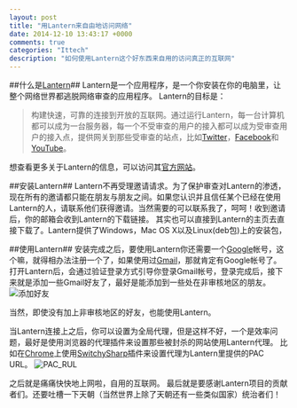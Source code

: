 ```yaml
---
layout: post
title: "用Lantern来自由地访问网络"
date: 2014-12-10 13:43:17 +0000
comments: true
categories: "Ittech"
description: "如何使用Lantern这个好东西来自用的访问真正的互联网"
---
```


##什么是[Lantern][lantern_link]##
Lantern是一个应用程序，是一个你安装在你的电脑里，让整个网络世界都逃脱网络审查的应用程序。
Lantern的目标是：
> 构建快速，可靠的连接到开放的互联网。通过运行Lantern，每一台计算机都可以成为一台服务器，每一个不受审查的用户的接入都可以成为受审查用户的接入点，提供网关到那些受审查的站点，比如[Twitter][twitter_link]，[Facebook][facebook_link]和[YouTube][youtube_link]。

<!-- more -->
想查看更多关于Lantern的信息，可以访问其[官方网站][lantern_link]。

##安装Lantern##
Lantern不再受理邀请请求。为了保护审查对Lantern的渗透，现在所有的邀请都只能在朋友与朋友之间。如果您认识并且信任某个已经在使用Lantern的人，请联系他们获得邀请。当然需要的可以联系我了，呵呵！收到邀请后，你的邮箱会收到Lantern的下载链接。
其实也可以直接到Lantern的主页去直接下载了。Lantern提供了Windows，Mac OS X以及Linux(deb包)上的安装包，

##使用Lantern##
安装完成之后，要使用Lantern你还需要一个[Google][google_link]帐号，这个嘛，就得相办法注册一个了，如果使用过[Gmail][gamil_link]，那就肯定有Google帐号了。
打开Lantern后，会通过验证登录方式引导你登录Gmail帐号，登录完成后，接下来就是添加一些Gmail好友了，最好是能添加到一些处在非审核地区的朋友。
![添加好友][pic_1]

当然，即使没有加上非审核地区的好友，也能使用Lantern。

当Lantern连接上之后，你可以设置为全局代理，但是这样不好，一个是效率问题，最好是使用浏览器的代理插件来设置那些被封杀的网站使用Lantern代理。
比如在[Chrome][chrome_link]上使用[SwitchySharp][ss_link]插件来设置代理为Lantern里提供的PAC URL。
![PAC_RUL][pic_2]

之后就是痛痛快快地上网啦，自用的互联网。
最后就是要感谢Lantern项目的贡献者们。还要吐槽一下天朝（当然世界上除了天朝还有一些类似国家）统治者们！


[lantern_link]: https://getlantern.org
[twitter_link]: https://twitter.com
[facebook_link]: https://www.facebook.com
[youtube_link]: https://www.youtube.com
[google_link]: https://www.google.com
[gamil_link]: https://mail.google.com
[chrome_link]: https://chrome.google.com
[ss_link]: https://chrome.google.com/webstore/detail/dpplabbmogkhghncfbfdeeokoefdjegm
[pic_1]: http://imgout.ph.126.net/38987013/Lantern_Friends.jpg
[pic_2]: http://imgout.ph.126.net/38987014/Lantern_pac.jpg
